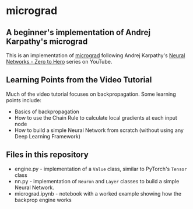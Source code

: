 # micrograd
## A beginner's implementation of Andrej Karpathy's micrograd

This is an implementation of [micrograd](https://github.com/karpathy/micrograd) following Andrej Karpathy's [Neural Networks - Zero to Hero](https://www.youtube.com/watch?v=VMj-3S1tku0) series on YouTube.

## Learning Points from the Video Tutorial
Much of the video tutorial focuses on backpropagation. Some learning points include:
- Basics of backpropagation
- How to use the Chain Rule to calculate local gradients at each input node
- How to build a simple Neural Network from scratch (without using any Deep Learning Framework)

## Files in this repository
- engine.py - implementation of a `Value` class, similar to PyTorch's `Tensor` class
- nn.py - implementation of `Neuron` and `Layer` classes to build a simple Neural Network.
- micrograd.ipynb - notebook with a worked example showing how the backprop engine works
